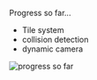 Progress so far...

 * Tile system
 * collision detection
 * dynamic camera
 
![progress so far](https://i.imgur.com/NyK4h6z.png)

